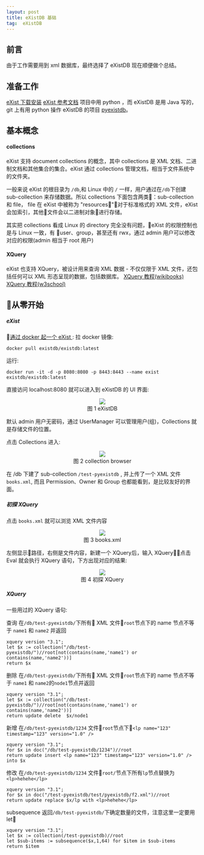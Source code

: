```yaml
---
layout: post
title: eXistDB 基础
tag:  eXistDB
---
```


## 前言
由于工作需要用到 xml 数据库，最终选择了 eXistDB 现在顺便做个总结。

## 准备工作
[eXist 下载安装](http://exist-db.org/exist/apps/homepage/index.html)
[eXist 参考文档](http://exist-db.org/exist/apps/doc/)
项目中用 python ，而 eXistDB 是用 Java 写的，git 上有用 python 操作 eXistDB 的项目 [pyexistdb](https://github.com/zmbq/pyexistdb)。

## 基本概念
#### collections
eXist 支持 document collections 的概念，其中 collections 是 XML 文档、二进制文档和其他集合的集合。eXist 通过 collections 管理文档，相当于文件系统中的文件夹。

一般来说 eXist 的根目录为 ```/db```,和 Linux 中的 ```/``` 一样，用户通过在```/db```下创建 sub-collection 来存储数据。所以 collections 下面包含两类：sub-collection 和 file， file 在 eXist 中被称为 "resources"，对于标准格式的 XML 文件，eXist 会加索引，其他文件会以二进制对象进行存储。

其实把 collections 看成 Linux 的 directory 完全没有问题，eXist 的权限控制也是与 Linux 一致，有 user、group，甚至还有 rwx，通过 admin 用户可以修改对应的权限(admin 相当于 root 用户)

#### XQuery
eXist 也支持 XQuery，被设计用来查询 XML 数据 - 不仅仅限于 XML 文件，还包括任何可以 XML 形态呈现的数据，包括数据库。
[XQuery 教程(wikibooks)](https://en.wikibooks.org/wiki/XQuery#Beginning_Examples)
[XQuery 教程(w3school)](http://www.w3school.com.cn/xquery/xquery_intro.asp)

## 从零开始

##### eXist
[通过 docker 起一个 eXist ](https://hub.docker.com/r/existdb/existdb):
拉 docker 镜像:
```
docker pull existdb/existdb:latest
```
运行:
```
docker run -it -d -p 8080:8080 -p 8443:8443 --name exist existdb/existdb:latest
```
直接访问 localhost:8080 就可以进入到 eXistDB 的 UI 界面:
<center>
<div>
<img src="/articles/ExistDB/images/exist_1.png"/>
</div>
<div>图 1 eXistDB</div>
</center>

默认 admin 用户无密码，通过 UserManager 可以管理用户(组)，Collections 就是存储文件的位置。

点击 Collections 进入:
<center>
<div>
<img src="/articles/ExistDB/images/exist_2.png"/>
</div>
<div>图 2 collection browser</div>
</center>

在 /db 下建了 sub-collection ``` /test-pyexistdb ``` , 并上传了一个 XML 文件 ```books.xml```, 而且 Permission、Owner 和 Group 也都能看到，是比较友好的界面。

##### 初探 XQuery
点击 ```books.xml``` 就可以浏览 XML 文件内容

<center>
<div>
<img src="/articles/ExistDB/images/exist_3.png"/>
</div>
<div>图 3 books.xml</div>
</center>

左侧显示路径，右侧是文件内容，新建一个 XQuery后，输入 XQuery，点击 Eval 就会执行 XQuery 语句，下方出现对应的结果:

<center>
<div>
<img src="/articles/ExistDB/images/exist_4.png"/>
</div>
<div>图 4 初探 XQuery</div>
</center>

##### XQuery
一些用过的 XQuery 语句:

查询
在```/db/test-pyexistdb/```下所有 XML 文件```root```节点下的 name 节点不等于 ```name1``` 和 ```name2``` 并返回
```shell
xquery version "3.1";
let $x := collection("/db/test-pyexistdb/")//root[not(contains(name,'name1') or contains(name,'name2'))]
return $x 
```

删除
 在```/db/test-pyexistdb/```下所有 XML 文件```root```节点下的 name 节点不等于 ```name1``` 和 ```name2```的```node1```节点并返回
```shell
xquery version "3.1";
let $x := collection("/db/test-pyexistdb/")//root[not(contains(name,'name1') or contains(name,'name2'))]
return update delete  $x/node1
```

新增
在```/db/test-pyexistdb/1234``` 文件```root```节点下```<lp name="123" timestamp="123" version="1.0" />```
```shell
xquery version "3.1";
for $x in doc("/db/test-pyexistdb/1234")//root 
return update insert <lp name="123" timestamp="123" version="1.0" /> into $x
```

修改
在```/db/test-pyexistdb/1234``` 文件```root/```节点下所有```lp```节点替换为```<lp>hehehe</lp>```
```shell
xquery version "3.1";
for $x in doc("/test-pyexistdb/test/pyexistdb/f2.xml")//root
return update replace $x/lp with <lp>hehehe</lp>
```

subsequence
返回```/db/test-pyexistdb/```下确定数量的文件，注意这里一定要用 let
```shell
xquery version "3.1";
let $x := collection(/test-pyexistdb)//root
let $sub-items := subsequence($x,1,64) for $item in $sub-items 
return $item
```

